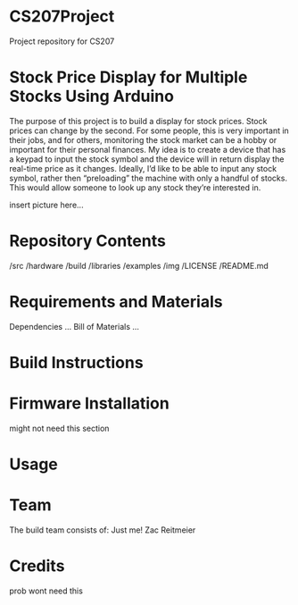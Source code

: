 # CS207Project
Project repository for CS207

# Stock Price Display for Multiple Stocks Using Arduino

The purpose of this project is to build a display for stock prices.  Stock prices can change by the second.  For some people, this is very important in their jobs, and for others, monitoring the stock market can be a hobby or important for their personal finances.  My idea is to create a device that has a keypad to input the stock symbol and the device will in return display the real-time price as it changes.  Ideally, I’d like to be able to input any stock symbol, rather then “preloading” the machine with only a handful of stocks.  This would allow someone to look up any stock they’re interested in.

insert picture here...

# Repository Contents

/src
/hardware
/build
/libraries
/examples
/img
/LICENSE
/README.md

# Requirements and Materials

Dependencies
...
Bill of Materials
...

# Build Instructions

# Firmware Installation
might not need this section

# Usage

# Team
The build team consists of:
Just me! Zac Reitmeier

# Credits
prob wont need this
